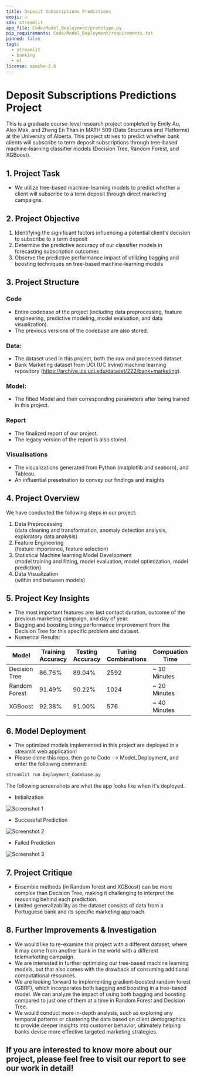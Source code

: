 ```yaml
---
title: Deposit Subscriptions Predictions
emoji: 📈
sdk: streamlit
app_file: Code/Model_Deployment/prototype.py
pip_requirements: Code/Model_Deployment/requirements.txt
pinned: false
tags:
  - streamlit
  - banking
  - ml
license: apache-2.0
---
```

 
# Deposit Subscriptions Predictions Project

This is a graduate course-level research project completed by Emily Au, Alex Mak, and Zheng En Than in MATH 509 (Data Structures and Platforms) at the University of Alberta. This project strives to predict whether bank clients will subscribe to term deposit subscriptions through tree-based machine-learning classifier models (Decision Tree, Random Forest, and XGBoost).

## 1. Project Task

- We utilize tree-based machine-learning models to predict whether a client will subscribe to a term deposit through direct marketing campaigns.

## 2. Project Objective

1. Identifying the significant factors influencing a potential client's decision to subscribe to a term deposit
2. Determine the predictive accuracy of our classifier models in forecasting subscription outcomes
3. Observe the predictive performance impact of utilizing bagging and boosting techniques on tree-based machine-learning models

## 3. Project Structure

### Code

- Entire codebase of the project (including data preprocessing, feature engineering, predictive modeling, model evaluation, and data visualization).
- The previous versions of the codebase are also stored.

### Data:

- The dataset used in this project, both the raw and processed dataset.
- Bank Marketing dataset from UCI (UC Irvine) machine learning repository (https://archive.ics.uci.edu/dataset/222/bank+marketing).

### Model:

- The fitted Model and their corresponding parameters after being trained in this project.

### Report

- The finalized report of our project.
- The legacy version of the report is also stored.

### Visualisations

- The visualizations generated from Python (matplotlib and seaborn), and Tableau.
- An influential presetnation to convey our findings and insights

## 4. Project Overview

We have conducted the following steps in our project:

1. Data Preprocessing
   <br> (data cleaning and transformation, anomaly detection analysis, exploratory data analysis)
2. Feature Engineering
   <br> (feature importance, feature selection)
3. Statistical Machine learning Model Development
   <br>(model training and fitting, model evaluation, model optimization, model prediction)
4. Data Visualization
   <br> (within and between models)

## 5. Project Key Insights

- The most important features are: last contact duration, outcome of the previous marketing campaign, and day of year.
- Bagging and boosting bring performance improvement from the Decision Tree for this specific problem and dataset.
- Numerical Results:
  <br>

| Model         | Training Accuracy | Testing Accuracy | Tuning Combinations | Compuation Time |
| ------------- | ----------------- | ---------------- | ------------------- | --------------- |
| Decision Tree | 86.76%            | 89.04%           | 2592                | ~ 10 Minutes    |
| Random Forest | 91.49%            | 90.22%           | 1024                | ~ 20 Minutes    |
| XGBoost       | 92.38%            | 91.00%           | 576                 | ~ 40 Minutes    |

## 6. Model Deployment

- The optimized models implemented in this project are deployed in a streamlit web application!
- Please clone this repo, then go to Code --> Model_Deployment, and enter the folloiwng command:

```bash
streamlit run Deployment_Codebase.py
```

The following screenshots are what the app looks like when it's deployed.

- Initialization

![Screenshot 1](Code/Model_Deployment/Visualizations/Screenshot.png)

- Successful Prediction

![Screenshot 2](Code/Model_Deployment/Visualizations/success_prediction.png)

- Failed Prediction

![Screenshot 3](Code/Model_Deployment/Visualizations/failed_prediction.png)

## 7. Project Critique

- Ensemble methods (in Random forest and XGBoost) can be more complex than Decision Tree, making it challenging to interpret the reasoning behind each prediction.
- Limited generalizability as the dataset consists of data from a Portuguese bank and its specific marketing approach.

## 8. Further Improvements & Investigation

- We would like to re-examine this project with a different dataset, where it may come from another bank in the world with a different telemarketing campaign.
- We are interested in further optimizing our tree-based machine learning models, but that also comes with the drawback of consuming additional computational resources.
- We are looking forward to implementing gradient-boosted random forest (GBRF), which incorporates both bagging and boosting in a tree-based model. We can analyze the impact of using both bagging and boosting compared to just one of them at a time in Random Forest and Decision Tree.
- We would conduct more in-depth analysis, such as exploring any temporal patterns or clustering the data based on client demographics to provide deeper insights into customer behavior, ultimately helping banks devise more effective targeted marketing strategies.

## If you are interested to know more about our project, please feel free to visit our report to see our work in detail! 
